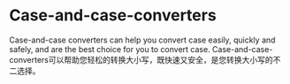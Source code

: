 # Case-and-case-converters
Case-and-case converters can help you convert case easily, quickly and safely, and are the best choice for you to convert case.
Case-and-case-converters可以帮助您轻松的转换大小写，既快速又安全，是您转换大小写的不二选择。
